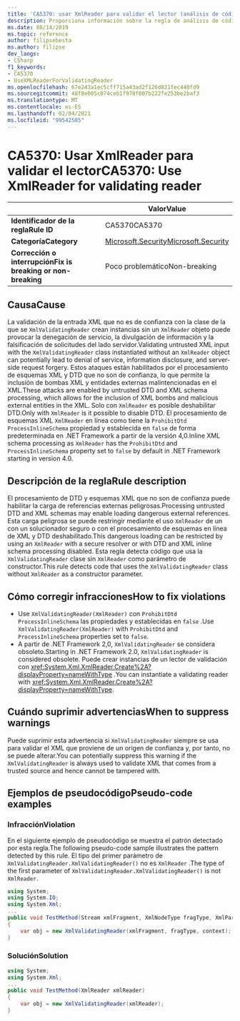 ```yaml
---
title: 'CA5370: usar XmlReader para validar el lector (análisis de código)'
description: Proporciona información sobre la regla de análisis de código CA5370, incluidas las causas, cómo corregir las infracciones y cuándo suprimirlas.
ms.date: 08/14/2019
ms.topic: reference
author: filipsebesta
ms.author: filipse
dev_langs:
- CSharp
f1_keywords:
- CA5370
- UseXMLReaderForValidatingReader
ms.openlocfilehash: 67e243a1ec5cff715a43ad2f126d821fec440fd9
ms.sourcegitcommit: 4df8e005c074ceb1f978f007b222fe253be2baf3
ms.translationtype: MT
ms.contentlocale: es-ES
ms.lasthandoff: 02/04/2021
ms.locfileid: "99542505"
---
```

# <a name="ca5370-use-xmlreader-for-validating-reader"></a><span data-ttu-id="a00d0-103">CA5370: Usar XmlReader para validar el lector</span><span class="sxs-lookup"><span data-stu-id="a00d0-103">CA5370: Use XmlReader for validating reader</span></span>

| | <span data-ttu-id="a00d0-104">Valor</span><span class="sxs-lookup"><span data-stu-id="a00d0-104">Value</span></span> |
|-|-|
| <span data-ttu-id="a00d0-105">**Identificador de la regla**</span><span class="sxs-lookup"><span data-stu-id="a00d0-105">**Rule ID**</span></span> |<span data-ttu-id="a00d0-106">CA5370</span><span class="sxs-lookup"><span data-stu-id="a00d0-106">CA5370</span></span>|
| <span data-ttu-id="a00d0-107">**Categoría**</span><span class="sxs-lookup"><span data-stu-id="a00d0-107">**Category**</span></span> |[<span data-ttu-id="a00d0-108">Microsoft.Security</span><span class="sxs-lookup"><span data-stu-id="a00d0-108">Microsoft.Security</span></span>](security-warnings.md)|
| <span data-ttu-id="a00d0-109">**Corrección o interrupción**</span><span class="sxs-lookup"><span data-stu-id="a00d0-109">**Fix is breaking or non-breaking**</span></span> |<span data-ttu-id="a00d0-110">Poco problemático</span><span class="sxs-lookup"><span data-stu-id="a00d0-110">Non-breaking</span></span>|

## <a name="cause"></a><span data-ttu-id="a00d0-111">Causa</span><span class="sxs-lookup"><span data-stu-id="a00d0-111">Cause</span></span>

<span data-ttu-id="a00d0-112">La validación de la entrada XML que no es de confianza con la clase de la que se `XmlValidatingReader` crean instancias sin un `XmlReader` objeto puede provocar la denegación de servicio, la divulgación de información y la falsificación de solicitudes del lado servidor.</span><span class="sxs-lookup"><span data-stu-id="a00d0-112">Validating untrusted XML input with the `XmlValidatingReader` class instantiated without an `XmlReader` object can potentially lead to denial of service, information disclosure, and server-side request forgery.</span></span> <span data-ttu-id="a00d0-113">Estos ataques están habilitados por el procesamiento de esquemas XML y DTD que no son de confianza, lo que permite la inclusión de bombas XML y entidades externas malintencionadas en el XML.</span><span class="sxs-lookup"><span data-stu-id="a00d0-113">These attacks are enabled by untrusted DTD and XML schema processing, which allows for the inclusion of XML bombs and malicious external entities in the XML.</span></span> <span data-ttu-id="a00d0-114">Solo con `XmlReader` es posible deshabilitar DTD.</span><span class="sxs-lookup"><span data-stu-id="a00d0-114">Only with `XmlReader` is it possible to disable DTD.</span></span> <span data-ttu-id="a00d0-115">El procesamiento de esquemas XML `XmlReader` en línea como tiene la `ProhibitDtd` `ProcessInlineSchema` propiedad y establecida en `false` de forma predeterminada en .NET Framework a partir de la versión 4,0.</span><span class="sxs-lookup"><span data-stu-id="a00d0-115">Inline XML schema processing as `XmlReader` has the `ProhibitDtd` and `ProcessInlineSchema` property set to `false` by default in .NET Framework starting in version 4.0.</span></span>

## <a name="rule-description"></a><span data-ttu-id="a00d0-116">Descripción de la regla</span><span class="sxs-lookup"><span data-stu-id="a00d0-116">Rule description</span></span>

<span data-ttu-id="a00d0-117">El procesamiento de DTD y esquemas XML que no son de confianza puede habilitar la carga de referencias externas peligrosas.</span><span class="sxs-lookup"><span data-stu-id="a00d0-117">Processing untrusted DTD and XML schemas may enable loading dangerous external references.</span></span> <span data-ttu-id="a00d0-118">Esta carga peligrosa se puede restringir mediante el uso `XmlReader` de un con un solucionador seguro o con el procesamiento de esquemas en línea de XML y DTD deshabilitado.</span><span class="sxs-lookup"><span data-stu-id="a00d0-118">This dangerous loading can be restricted by using an `XmlReader` with a secure resolver or with DTD and XML inline schema processing disabled.</span></span> <span data-ttu-id="a00d0-119">Esta regla detecta código que usa la `XmlValidatingReader` clase sin `XmlReader` como parámetro de constructor.</span><span class="sxs-lookup"><span data-stu-id="a00d0-119">This rule detects code that uses the `XmlValidatingReader` class without `XmlReader` as a constructor parameter.</span></span>

## <a name="how-to-fix-violations"></a><span data-ttu-id="a00d0-120">Cómo corregir infracciones</span><span class="sxs-lookup"><span data-stu-id="a00d0-120">How to fix violations</span></span>

- <span data-ttu-id="a00d0-121">Use `XmlValidatingReader(XmlReader)` con `ProhibitDtd` `ProcessInlineSchema` las propiedades y establecidas en `false` .</span><span class="sxs-lookup"><span data-stu-id="a00d0-121">Use `XmlValidatingReader(XmlReader)` with `ProhibitDtd` and `ProcessInlineSchema` properties set to `false`.</span></span>
- <span data-ttu-id="a00d0-122">A partir de .NET Framework 2,0, `XmlValidatingReader` se considera obsoleto.</span><span class="sxs-lookup"><span data-stu-id="a00d0-122">Starting in .NET Framework 2.0, `XmlValidatingReader` is considered obsolete.</span></span> <span data-ttu-id="a00d0-123">Puede crear instancias de un lector de validación con <xref:System.Xml.XmlReader.Create%2A?displayProperty=nameWithType> .</span><span class="sxs-lookup"><span data-stu-id="a00d0-123">You can instantiate a validating reader with <xref:System.Xml.XmlReader.Create%2A?displayProperty=nameWithType>.</span></span>

## <a name="when-to-suppress-warnings"></a><span data-ttu-id="a00d0-124">Cuándo suprimir advertencias</span><span class="sxs-lookup"><span data-stu-id="a00d0-124">When to suppress warnings</span></span>

<span data-ttu-id="a00d0-125">Puede suprimir esta advertencia si `XmlValidatingReader` siempre se usa para validar el XML que proviene de un origen de confianza y, por tanto, no se puede alterar.</span><span class="sxs-lookup"><span data-stu-id="a00d0-125">You can potentially suppress this warning if the `XmlValidatingReader` is always used to validate XML that comes from a trusted source and hence cannot be tampered with.</span></span>

## <a name="pseudo-code-examples"></a><span data-ttu-id="a00d0-126">Ejemplos de pseudocódigo</span><span class="sxs-lookup"><span data-stu-id="a00d0-126">Pseudo-code examples</span></span>

### <a name="violation"></a><span data-ttu-id="a00d0-127">Infracción</span><span class="sxs-lookup"><span data-stu-id="a00d0-127">Violation</span></span>

<span data-ttu-id="a00d0-128">En el siguiente ejemplo de pseudocódigo se muestra el patrón detectado por esta regla.</span><span class="sxs-lookup"><span data-stu-id="a00d0-128">The following pseudo-code sample illustrates the pattern detected by this rule.</span></span>
<span data-ttu-id="a00d0-129">El tipo del primer parámetro de `XmlValidatingReader.XmlValidatingReader()` no es `XmlReader` .</span><span class="sxs-lookup"><span data-stu-id="a00d0-129">The type of the first parameter of `XmlValidatingReader.XmlValidatingReader()` is not `XmlReader`.</span></span>

```csharp
using System;
using System.IO;
using System.Xml;
...
public void TestMethod(Stream xmlFragment, XmlNodeType fragType, XmlParserContext context)
{
    var obj = new XmlValidatingReader(xmlFragment, fragType, context);
}
```

### <a name="solution"></a><span data-ttu-id="a00d0-130">Solución</span><span class="sxs-lookup"><span data-stu-id="a00d0-130">Solution</span></span>

```csharp
using System;
using System.Xml;
...
public void TestMethod(XmlReader xmlReader)
{
    var obj = new XmlValidatingReader(xmlReader);
}
```
